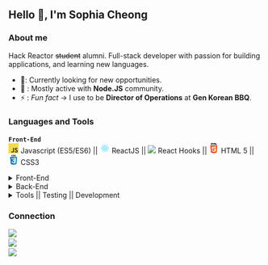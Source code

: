 ## Hello 👋, I'm Sophia Cheong ##

### About me ###
Hack Reactor ~~student~~ alumni. Full-stack developer with passion for building applications, and learning new languages. 

* 🔭: Currently looking for new opportunities. 
* 💬 : Mostly active with **Node.JS** community.
* ⚡ : *Fun fact* → I use to be **Director of Operations** at **Gen Korean BBQ**. 

### Languages and Tools ###
__``` Front-End ```__ <br />
<img height="20" src="https://raw.githubusercontent.com/github/explore/80688e429a7d4ef2fca1e82350fe8e3517d3494d/topics/javascript/javascript.png"> Javascript (ES5/ES6) || <img height="20" src="https://raw.githubusercontent.com/github/explore/80688e429a7d4ef2fca1e82350fe8e3517d3494d/topics/react/react.png"> ReactJS || <img height="20" src="https://raw.githubusercontent.com/alDuncanson/react-hooks-snippets/master/icon.png"> React Hooks || <img height="20" src="https://raw.githubusercontent.com/github/explore/80688e429a7d4ef2fca1e82350fe8e3517d3494d/topics/html/html.png"> HTML 5 || <img height="20" src="https://raw.githubusercontent.com/github/explore/80688e429a7d4ef2fca1e82350fe8e3517d3494d/topics/css/css.png"> CSS3
<details>
<summary>Front-End</summary>
 <p> <code><img height="20" src="https://raw.githubusercontent.com/github/explore/80688e429a7d4ef2fca1e82350fe8e3517d3494d/topics/javascript/javascript.png"></code> Javascript (ES5/ES6) || <code><img height="20" src="https://raw.githubusercontent.com/github/explore/80688e429a7d4ef2fca1e82350fe8e3517d3494d/topics/react/react.png"></code> ReactJS || <code><img height="20" src="https://raw.githubusercontent.com/alDuncanson/react-hooks-snippets/master/icon.png"></code> React Hooks || <code><img height="20" src="https://raw.githubusercontent.com/github/explore/80688e429a7d4ef2fca1e82350fe8e3517d3494d/topics/html/html.png"></code> HTML 5 || <code><img height="20" src="https://raw.githubusercontent.com/github/explore/80688e429a7d4ef2fca1e82350fe8e3517d3494d/topics/css/css.png"></code> CSS3 </p>
</details>
<details>
<summary>Back-End</summary>
 <p> <code><img height="20" src="https://raw.githubusercontent.com/github/explore/80688e429a7d4ef2fca1e82350fe8e3517d3494d/topics/nodejs/nodejs.png"></code> NodeJS || <code><img height="20" src="https://raw.githubusercontent.com/github/explore/80688e429a7d4ef2fca1e82350fe8e3517d3494d/topics/express/express.png"></code> Express || <code><img height="20" src="https://raw.githubusercontent.com/github/explore/80688e429a7d4ef2fca1e82350fe8e3517d3494d/topics/postgresql/postgresql.png"></code> PostgreSQL || <code><img height="20" src="https://raw.githubusercontent.com/github/explore/80688e429a7d4ef2fca1e82350fe8e3517d3494d/topics/mongodb/mongodb.png"></code> MongoDB || <code><img height="20" src="https://raw.githubusercontent.com/github/explore/80688e429a7d4ef2fca1e82350fe8e3517d3494d/topics/mysql/mysql.png"></code> MySQL || RESTful API </p>
</details>
<details>
 <summary>Tools || Testing || Development</summary>
 <p> <code><img height="20" src="https://raw.githubusercontent.com/github/explore/80688e429a7d4ef2fca1e82350fe8e3517d3494d/topics/aws/aws.png"></code> AWS ||
  <code><img height="20" src="https://raw.githubusercontent.com/github/explore/80688e429a7d4ef2fca1e82350fe8e3517d3494d/topics/docker/docker.png"></code> Docker ||
  <code><img height="20" src="https://raw.githubusercontent.com/github/explore/80688e429a7d4ef2fca1e82350fe8e3517d3494d/topics/webpack/webpack.png"></code> Webpack || <code><img height="20" src="https://raw.githubusercontent.com/github/explore/80688e429a7d4ef2fca1e82350fe8e3517d3494d/topics/babel/babel.png"></code> Babel ||
  <code><img height="20" src="https://raw.githubusercontent.com/github/explore/80688e429a7d4ef2fca1e82350fe8e3517d3494d/topics/npm/npm.png"></code> NPM ||
  <code><img height="20" src="https://raw.githubusercontent.com/github/explore/80688e429a7d4ef2fca1e82350fe8e3517d3494d/topics/git/git.png"></code> Git ||
 <code><img height="20" src="https://raw.githubusercontent.com/github/explore/80688e429a7d4ef2fca1e82350fe8e3517d3494d/topics/bootstrap/bootstrap.png"></code> Bootstrap
 </p>
</details>

### Connection ###
<img height="25" src="https://img.shields.io/badge/Email-sophiaacheong@gmail.com-blue?endpoint&style=social&logo=minutemailer" /> <br/>
<img height="25" src="https://img.shields.io/badge/Follow-377-blue?endpoint&style=social&logo=twitter&link=https://twitter.com/cheongsophia&link=https://twitter.com/cheongsophia" /> <br />
<img height="25" src="https://img.shields.io/badge/LinkedIn-sophiacheong-blue?endpoint&style=social&logo=linkedin&link=https://www.linkedin.com/in/sophia-cheong/&link=https://www.linkedin.com/in/sophia-cheong/" />
<!-------
**sophiacheong/sophiacheong** is a ✨ _special_ ✨ repository because its `README.md` (this file) appears on your GitHub profile.

Here are some ideas to get you started:

- 🔭 I’m currently working on ...
- 🌱 I’m currently learning ...
- 👯 I’m looking to collaborate on ...
- 🤔 I’m looking for help with ...
- 💬 Ask me about ...
- 📫 How to reach me: ...
- 😄 Pronouns: ...
- ⚡ Fun fact: ...
-->
